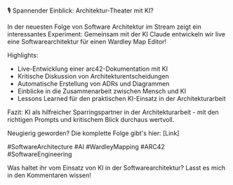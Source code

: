 🎙️ Spannender Einblick: Architektur-Theater mit KI? 

In der neuesten Folge von Software Architektur im Stream zeigt ein interessantes Experiment: Gemeinsam mit der KI Claude entwickeln wir live eine Softwarearchitektur für einen Wardley Map Editor! 

Highlights:
- Live-Entwicklung einer arc42-Dokumentation mit KI
- Kritische Diskussion von Architekturentscheidungen
- Automatische Erstellung von ADRs und Diagrammen
- Einblicke in die Zusammenarbeit zwischen Mensch und KI
- Lessons Learned für den praktischen KI-Einsatz in der Architekturarbeit

Fazit: KI als hilfreicher Sparringspartner in der Architekturarbeit - mit den richtigen Prompts und kritischem Blick durchaus wertvoll.

Neugierig geworden? Die komplette Folge gibt's hier: [Link]

#SoftwareArchitecture #AI #WardleyMapping #ARC42 #SoftwareEngineering

Was haltet ihr vom Einsatz von KI in der Softwarearchitektur? Lasst es mich in den Kommentaren wissen!
